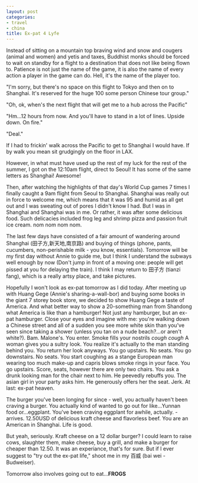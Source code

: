 ```yaml
---
layout: post
categories:
- travel
- china
title: Ex-pat 4 Lyfe
---
```

Instead of sitting on a mountain top braving wind and snow and cougers (animal and women) and yetis and taxes, Buddhist monks should be forced to wait on standby for a flight to a destination that does not like being flown to. Patience is not just the name of the game, it is also the name of every action a player in the game can do. Hell, it's the name of the player too.
<!-- more -->

"I'm sorry, but there's no space on this flight to Tokyo and then on to Shanghai. It's reserved for the huge 100 some person Chinese tour group."

"Oh, ok, when's the next flight that will get me to a hub across the Pacific"

"Hm...12 hours from now. And you'll have to stand in a lot of lines. Upside down. On fire."

"Deal."

If I had to frickin' walk across the Pacific to get to Shanghai I would have. If by walk you mean sit grudgingly on the floor in LAX.

However, in what must have used up the rest of my luck for the rest of the summer, I got on the 12:10am flight, direct to Seoul! It has some of the same letters as Shanghai! Awesome!

Then, after watching the highlights of that day's World Cup games 7 times I finally caught a 9am flight from Seoul to Shanghai. Shanghai was really out in force to welcome me, which means that it was 95 and humid as all get out and I was sweating out of pores I didn't know I had. But I was in Shanghai and Shanghai was in me. Or rather, it was after some delicious food. Such delicacies included frog leg and shrimp pizza and passion fruit ice cream. nom nom nom nom.

The last few days have consisted of a fair amount of wandering around Shanghai (田子方,新天地,南京路) and buying of things (phone, pants, cucumbers, non-perishable milk - you know, essentials). Tomorrow will be my first day without Annie to guide me, but I think I understand the subways well enough by now (Don't jump in front of a moving one: people will get pissed at you for delaying the train). I think I may return to 田子方 (tianzi fang), which is a really artsy place, and take pictures.

Hopefully I won't look as ex-pat tomorrow as I did today. After meeting up with Huang Gege (Annie's sharing-a-wall-bor) and buying some books in the giant 7 storey book store, we decided to show Huang Gege a taste of America. And what better way to show a 20-something man from Shandong what America is like than a hamburger! Not just any hamburger, but an ex-pat hamburger. Close your eyes and imagine with me: you're walking down a Chinese street and all of a sudden you see more white skin than you've seen since taking a shower (unless you tan on a nude beach?...or aren't white?). Bam. Malone's. You enter. Smoke fills your nostrils *cough cough* A woman gives you a sultry look. You realize it's actually to the man standing behind you. You return her look anyways. You go upstairs. No seats. You go downstairs. No seats. You start coughing as a stange European man wearing too much make-up and capris blows smoke rings in your face. You go upstairs. Score, seats, however there are only two chairs. You ask a drunk looking man for the chair next to him. He peevedly rebuffs you. The asian girl in your party asks him. He generously offers her the seat. Jerk. At last: ex-pat heaven.

The burger you've been longing for since - well, you actually haven't been craving a burger. You actually kind of wanted to go out for like...Yunnan food or...eggplant. You've been craving eggplant for awhile, actually. - arrives. 12.50USD of delicious kraft cheese and flavorless beef. You are an American in Shanghai. Life is good.

But yeah, seriously. Kraft cheese on a 12 dollar burger? I could learn to raise cows, slaughter them, make cheese, buy a grill, and make a burger for cheaper than 12.50. It was an experiance, that's for sure. But if I ever suggest to "try out the ex-pat life," shoot me in my 百威 (bai wei - Budweiser).

Tomorrow also involves going out to eat...**FROGS**